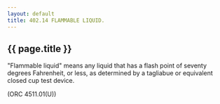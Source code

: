 ```yaml
---
layout: default 
title: 402.14 FLAMMABLE LIQUID.
---
```


{{ page.title }}
----------------

"Flammable liquid" means any liquid that has a flash point of seventy
degrees Fahrenheit, or less, as determined by a tagliabue or equivalent
closed cup test device.

(ORC 4511.01(U))
